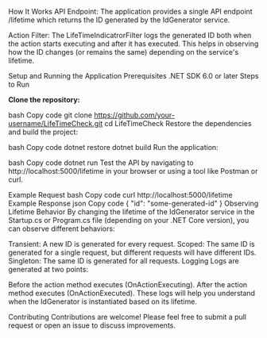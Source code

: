 How It Works
API Endpoint: The application provides a single API endpoint /lifetime which returns the ID generated by the IdGenerator service.

Action Filter: The LifeTimeIndicatrorFilter logs the generated ID both when the action starts executing and after it has executed. This helps in observing how the ID changes (or remains the same) depending on the service's lifetime.

Setup and Running the Application
Prerequisites
.NET SDK 6.0 or later
Steps to Run

**Clone the repository:**


bash
Copy code
git clone https://github.com/your-username/LifeTimeCheck.git
cd LifeTimeCheck
Restore the dependencies and build the project:


bash
Copy code
dotnet restore
dotnet build
Run the application:


bash
Copy code
dotnet run
Test the API by navigating to http://localhost:5000/lifetime in your browser or using a tool like Postman or curl.



Example Request
bash
Copy code
curl http://localhost:5000/lifetime
Example Response
json
Copy code
{
  "id": "some-generated-id"
}
Observing Lifetime Behavior
By changing the lifetime of the IdGenerator service in the Startup.cs or Program.cs file (depending on your .NET Core version), you can observe different behaviors:

Transient: A new ID is generated for every request.
Scoped: The same ID is generated for a single request, but different requests will have different IDs.
Singleton: The same ID is generated for all requests.
Logging
Logs are generated at two points:

Before the action method executes (OnActionExecuting).
After the action method executes (OnActionExecuted).
These logs will help you understand when the IdGenerator is instantiated based on its lifetime.

Contributing
Contributions are welcome! Please feel free to submit a pull request or open an issue to discuss improvements.
